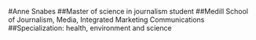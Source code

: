 #Anne Snabes
##Master of science in journalism student
##Medill School of Journalism, Media, Integrated Marketing Communications
##Specialization: health, environment and science
